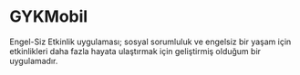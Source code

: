 # GYKMobil


Engel-Siz Etkinlik uygulaması; sosyal sorumluluk ve engelsiz bir yaşam için etkinlikleri daha fazla hayata ulaştırmak için geliştirmiş olduğum bir uygulamadır.
